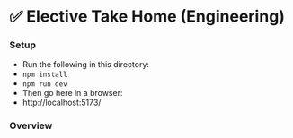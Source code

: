 # ✅ Elective Take Home (Engineering)

### Setup
* Run the following in this directory:
* `npm install`
* `npm run dev`
* Then go here in a browser:
* http://localhost:5173/

### Overview
